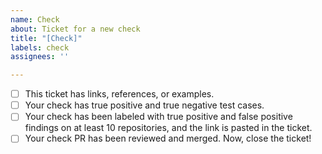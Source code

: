 ```yaml
---
name: Check
about: Ticket for a new check
title: "[Check]"
labels: check
assignees: ''

---
```


- [ ] This ticket has links, references, or examples.
- [ ] Your check has true positive and true negative test cases.
- [ ] Your check has been labeled with true positive and false positive findings on at least 10 repositories, and the link is pasted in the ticket.
- [ ] Your check PR has been reviewed and merged.
Now, close the ticket!
